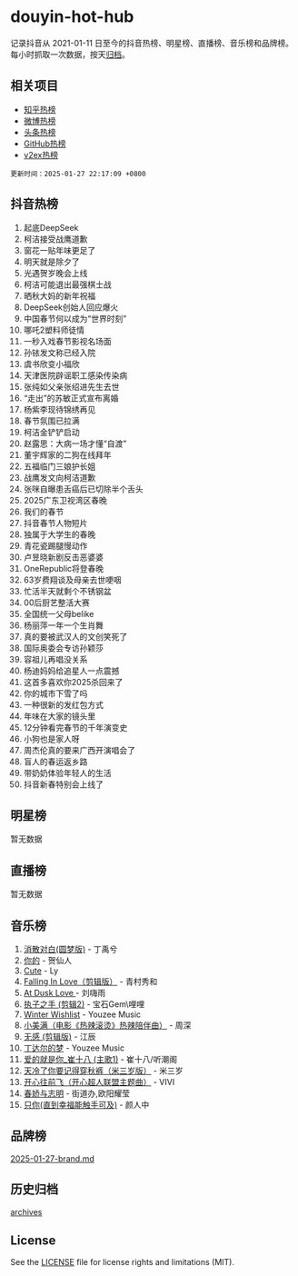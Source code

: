 # douyin-hot-hub

记录抖音从 2021-01-11 日至今的抖音热榜、明星榜、直播榜、音乐榜和品牌榜。每小时抓取一次数据，按天[归档](archives)。

## 相关项目

- [知乎热榜](https://github.com/lonnyzhang423/zhihu-hot-hub)
- [微博热榜](https://github.com/lonnyzhang423/weibo-hot-hub)
- [头条热榜](https://github.com/lonnyzhang423/toutiao-hot-hub)
- [GitHub热榜](https://github.com/lonnyzhang423/github-hot-hub)
- [v2ex热榜](https://github.com/lonnyzhang423/v2ex-hot-hub)


`更新时间：2025-01-27 22:17:09 +0800`

## 抖音热榜

1. 起底DeepSeek
1. 柯洁接受战鹰道歉
1. 窗花一贴年味更足了
1. 明天就是除夕了
1. 光遇贺岁晚会上线
1. 柯洁可能退出最强棋士战
1. 晒秋大妈的新年祝福
1. DeepSeek创始人回应爆火
1. 中国春节何以成为“世界时刻”
1. 哪吒2塑料师徒情
1. 一秒入戏春节影视名场面
1. 孙铱发文称已经入院
1. 虞书欣变小福欣
1. 天津医院辟谣职工感染传染病
1. 张纯如父亲张绍进先生去世
1. “走出”的苏敏正式宣布离婚
1. 杨紫李现待锦绣再见
1. 春节氛围已拉满
1. 柯洁金铲铲启动
1. 赵露思：大病一场才懂“自渡”
1. 董宇辉家的二狗在线拜年
1. 五福临门三娘护长姐
1. 战鹰发文向柯洁道歉
1. 张咪自曝患舌癌后已切除半个舌头
1. 2025广东卫视湾区春晚
1. 我们的春节
1. 抖音春节人物短片
1. 独属于大学生的春晚
1. 青花瓷踢腿慢动作
1. 卢昱晓新剧反击恶婆婆
1. OneRepublic将登春晚
1. 63岁费翔谈及母亲去世哽咽
1. 忙活半天就剩个不锈钢盆
1. 00后厨艺整活大赛
1. 全国统一父母belike
1. 杨丽萍一年一个生肖舞
1. 真的要被武汉人的文创笑死了
1. 国际奥委会专访孙颖莎
1. 容祖儿再唱没关系
1. 杨迪妈妈给追星人一点震撼
1. 这首多喜欢你2025杀回来了
1. 你的城市下雪了吗
1. 一种很新的发红包方式
1. 年味在大家的镜头里
1. 12分钟看完春节的千年演变史
1. 小狗也是家人呀
1. 周杰伦真的要来广西开演唱会了
1. 盲人的春运返乡路
1. 带奶奶体验年轻人的生活
1. 抖音新春特别会上线了

## 明星榜

暂无数据

## 直播榜

暂无数据

## 音乐榜

1. [消散对白(圆梦版)](https://sf6-cdn-tos.douyinstatic.com/obj/tos-cn-ve-2774/og4jB5I5IizzoZVAAAzWgBMAsMDWoArfwBOiFs) - 丁禹兮
1. [你的](https://sf5-hl-cdn-tos.douyinstatic.com/obj/tos-cn-ve-2774/oYuIeKf42jB7sEV6B2upMdpYAgfrQWj0FeRegh) - 贺仙人
1. [Cute](https://sf5-hl-cdn-tos.douyinstatic.com/obj/tos-cn-ve-2774/o4IbIzHWKAAB4wsS5qMBRiiAlEBGTpQRNfFvuo) - Ly
1. [Falling In Love（剪辑版）](https://sf5-hl-cdn-tos.douyinstatic.com/obj/tos-cn-ve-2774/o8ajpA8zzgBPahbBIO8AcKGBLJezFCRd1wfP9f) - 青村秀和
1. [ At Dusk  Love ](https://sf5-hl-cdn-tos.douyinstatic.com/obj/tos-cn-ve-2774/o8CrpCf5CaYgI4ZrtQgMQAFEfuGqNnRSDQAPBc) - 刘嗨雨
1. [执子之手 (剪辑2)](https://sf5-hl-cdn-tos.douyinstatic.com/obj/tos-cn-ve-2774/oUoZLQjCc31XzqsBnBQUNgeKtYPBcgbFDwtfcu) - 宝石Gem\哩哩
1. [Winter Wishlist](https://sf5-hl-cdn-tos.douyinstatic.com/obj/tos-cn-ve-2774/oIIgUOeamCFCVAzxN6MFRLIBlLGpUqQxeeHrLE) - Youzee Music
1. [小美满（电影《热辣滚烫》热辣陪伴曲）](https://sf5-hl-cdn-tos.douyinstatic.com/obj/tos-cn-ve-2774/o0GAn2lSgfZIDUgtevCGDQYnFg4CwnrBaxbTZL) - 周深
1. [无感 (剪辑版)](https://sf5-hl-cdn-tos.douyinstatic.com/obj/tos-cn-ve-2774/o0eIsUzJBDlQaQFC5OFlgbMEZC1TFYBftOBn6p) - 江辰
1. [丁达尔的梦](https://sf5-hl-cdn-tos.douyinstatic.com/obj/tos-cn-ve-2774/oMU3WirUZBVQkAC9ccG5P2IQirziZM2RTInUY) - Youzee Music
1. [爱的就是你_崔十八 (主歌1)](https://sf5-hl-cdn-tos.douyinstatic.com/obj/tos-cn-ve-2774/oI5BO5DhFZ6UTcNCnZaOCBLtZ7WIMQGfgnXf5E) - 崔十八/听潮阁
1. [天冷了你要记得穿秋裤（米三岁版）](https://sf5-hl-cdn-tos.douyinstatic.com/obj/tos-cn-ve-2774/oQlIwVIDWiZ6BQilAorS7MA0AgCkQDvcZAdm1) - 米三岁
1. [开心往前飞（开心超人联盟主题曲）](https://sf5-hl-cdn-tos.douyinstatic.com/obj/tos-cn-ve-2774/9d8fb7c82cf1421fb93a9fe925275e0a) - VIVI
1. [春娇与志明](https://sf5-hl-cdn-tos.douyinstatic.com/obj/tos-cn-ve-2774/e530d8fceb7044b39707d7f9ff54add1) - 街道办,欧阳耀莹
1. [只你(直到幸福能触手可及)](https://sf5-hl-cdn-tos.douyinstatic.com/obj/tos-cn-ve-2774/o0lBkRDzFTeaVSUz3ZZSCBVtZ5DIMQGfgmEAuE) - 颜人中

## 品牌榜

[2025-01-27-brand.md](archives/2025-01-27-brand.md)

## 历史归档

[archives](archives)

## License

See the [LICENSE](LICENSE) file for license rights and limitations (MIT).
